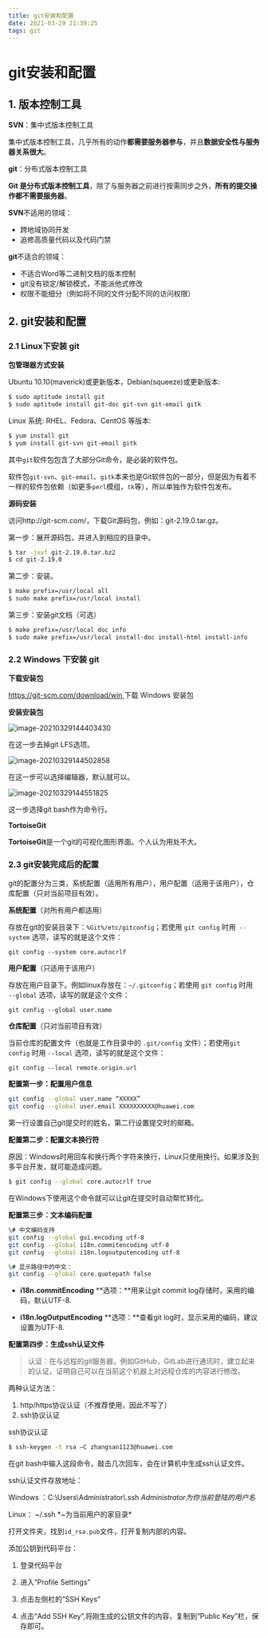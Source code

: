 ```yaml
---
title: git安装和配置
date: 2021-03-29 21:39:25
tags: git
---
```

# git安装和配置

## 1. 版本控制工具

**SVN**：集中式版本控制工具

集中式版本控制工具，几乎所有的动作**都需要服务器参与**，并且**数据安全性与服务器关系很大**。

**git**：分布式版本控制工具

**Git 是分布式版本控制工具**，除了与服务器之前进行按需同步之外，**所有的提交操作都不需要服务器**。

**SVN**不适用的领域：

- 跨地域协同开发
- 追修高质量代码以及代码门禁

**git**不适合的领域：

- 不适合Word等二进制文档的版本控制
- git没有锁定/解锁模式，不能派他式修改
- 权限不能细分（例如将不同的文件分配不同的访问权限）

## 2. git安装和配置

### 2.1 Linux下安装 git

**包管理器方式安装**

Ubuntu 10.10(maverick)或更新版本，Debian(squeeze)或更新版本:

```bash
$ sudo aptitude install git
$ sudo aptitude install git-doc git-svn git-email gitk
```

Linux 系统:  RHEL、Fedora、CentOS 等版本:

```bash
$ yum install git
$ yum install git-svn git-email gitk
```

其中`git`软件包包含了大部分Git命令，是必装的软件包。

软件包`git-svn`、`git-email`、`gitk`本来也是Git软件包的一部分，但是因为有着不一样的软件包依赖（如更多`perl`模组，`tk`等），所以单独作为软件包发布。

**源码安装**

访问http://git-scm.com/，下载Git源码包，例如：git-2.19.0.tar.gz。

第一步：展开源码包，并进入到相应的目录中。

```bash
$ tar -jxvf git-2.19.0.tar.bz2
$ cd git-2.19.0
```

第二步：安装。

```bash
$ make prefix=/usr/local all
$ sudo make prefix=/usr/local install
```

第三步：安装git文档（可选）

```bash
$ make prefix=/usr/local doc info
$ sudo make prefix=/usr/local install-doc install-html install-info
```

### 2.2 **Windows** **下安装** git

**下载安装包**

[https://git-scm.com/download/win ](https://git-scm.com/download/win)下载 Windows 安装包

**安装安装包**

![image-20210329144403430](https://raw.githubusercontent.com/ghj1998/image_repository/main/image-20210329144403430.png)

在这一步去掉git LFS选项。

![image-20210329144502858](https://raw.githubusercontent.com/ghj1998/image_repository/main/image-20210329144502858.png)

在这一步可以选择编辑器，默认就可以。

![image-20210329144551825](https://raw.githubusercontent.com/ghj1998/image_repository/main/image-20210329144551825.png)

这一步选择git bash作为命令行。

**TortoiseGit**

**TortoiseGit**是一个git的可视化图形界面。个人认为用处不大。



### 2.3 git安装完成后的配置

git的配置分为三类，系统配置（适用所有用户），用户配置（适用于该用户），仓库配置（只对当前项目有效）。

**系统配置**（对所有用户都适用）

存放在git的安装目录下：`%Git%/etc/gitconfig`；若使用 `git config` 时用` --system` 选项，读写的就是这个文件：

`git config --system core.autocrlf`

**用户配置**（只适用于该用户）

存放在用户目录下。例如linux存放在：`~/.gitconfig`；若使用 `git config` 时用` --global` 选项，读写的就是这个文件：

`git config --global user.name`

**仓库配置**（只对当前项目有效）

当前仓库的配置文件（也就是工作目录中的 `.git/config` 文件）；若使用`git config` 时用 `--local` 选项，读写的就是这个文件：

`git config --local remote.origin.url`



**配置第一步：配置用户信息**

```bash
git config --global user.name “XXXXX”
git config --global user.email XXXXXXXXXX@huawei.com
```

第一行设置自己git提交时的姓名，第二行设置提交时的邮箱。

**配置第二步：配置文本换行符**

原因：Windows时用回车和换行两个字符来换行，Linux只使用换行。如果涉及到多平台开发，就可能造成问题。

```bash
$ git config --global core.autocrlf true
```

在Windows下使用这个命令就可以让git在提交时自动帮忙转化。

**配置第三步：文本编码配置**

```bash
\# 中文编码支持
git config --global gui.encoding utf-8
git config --global i18n.commitencoding utf-8
git config --global i18n.logoutputencoding utf-8

\# 显示路径中的中文：
git config --global core.quotepath false
```

- **i18n.commitEncoding** **选项：**用来让git commit log存储时，采用的编码，默认UTF-8.

- **i18n.logOutputEncoding** **选项：**查看git log时，显示采用的编码，建议设置为UTF-8.

**配置第四步：生成ssh认证文件**

> 认证：在与远程的git服务器，例如GitHub，GitLab进行通讯时，建立起来的认证，证明自己可以在当前这个机器上对远程仓库的内容进行修改。

两种认证方法：

1. http/https协议认证（不推荐使用，因此不写了）
2. ssh协议认证

ssh协议认证

```bash
$ ssh-keygen -t rsa –C zhangsan1123@huawei.com
```

在git bash中输入这段命令，敲击几次回车，会在计算机中生成ssh认证文件。

ssh认证文件存放地址：

Windows ：C:\Users\Administrator\\.ssh    *Administrator为你当前登陆的用户名*

Linux： ~/.ssh           *~为当前用户的家目录*

打开文件夹，找到`id_rsa.pub`文件，打开复制内部的内容。

添加公钥到代码平台：

1. 登录代码平台

2. 进入“Profile Settings”

3. 点击左侧栏的“SSH Keys”

4. 点击“Add SSH Key”,将刚生成的公钥文件的内容，复制到“Public Key”栏，保存即可。